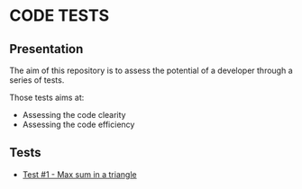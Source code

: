 # CODE TESTS

## Presentation

The aim of this repository is to assess the potential of a developer through a series of tests.

Those tests aims at:
 - Assessing the code clearity
 - Assessing the code efficiency

## Tests

 - [Test #1 - Max sum in a triangle](./src/test_1/README.md)
